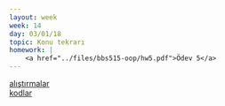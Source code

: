 ```yaml
---
layout: week
week: 14
day: 03/01/18
topic: Konu tekrarı
homework: |
    <a href="../files/bbs515-oop/hw5.pdf">Ödev 5</a>
---
```

[alıştırmalar](../files/bbs515-oop/lecture14/exercises.pdf)  
[kodlar](../files/bbs515-oop/lecture14/Ders14Kodlar.zip)  